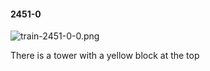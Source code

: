 #### 2451-0
![train-2451-0-0.png](https://github.com/lil-lab/nlvr/raw/master/nlvr/train/images/8/train-2451-0-0.png "train-2451-0-0.png")

There is a tower with a yellow block at the top